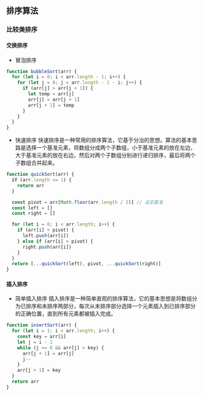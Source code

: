 ## 排序算法

### 比较类排序

#### 交换排序

- 冒泡排序

```js
function bubbleSort(arr) {
  for (let i = 0; i < arr.length - 1; i++) {
    for (let j = 0; j < arr.length - 1 - i; j++) {
      if (arr[j] > arr[j + 1]) {
        let temp = arr[j]
        arr[j] = arr[j + 1]
        arr[j + 1] = temp
      }
    }
  }
}
```

- 快速排序
  快速排序是一种常用的排序算法，它基于分治的思想。算法的基本思路是选择一个基准元素，将数组分成两个子数组，小于基准元素的放在左边，大于基准元素的放在右边，然后对两个子数组分别进行递归排序，最后将两个子数组合并起来。

```js
function quickSort(arr) {
  if (arr.length <= 1) {
    return arr
  }

  const pivot = arr[Math.floor(arr.length / 2)] // 设定基准
  const left = []
  const right = []

  for (let i = 0; i < arr.length; i++) {
    if (arr[i] < pivot) {
      left.push(arr[i])
    } else if (arr[i] > pivot) {
      right.push(arr[i])
    }
  }
  return [...quickSort(left), pivot, ...quickSort(right)]
}
```

#### 插入排序

- 简单插入排序
  插入排序是一种简单直观的排序算法，它的基本思想是将数组分为已排序和未排序两部分，每次从未排序部分选择一个元素插入到已排序部分的正确位置，直到所有元素都被插入完成。

```js
function insertSort(arr) {
  for (let i = 1; i < arr.length; i++) {
    const key = arr[i]
    let j = i - 1
    while (j >= 0 && arr[j] > key) {
      arr[j + 1] = arr[j]
      j--
    }
    arr[j + 1] = key
  }
  return arr
}
```
